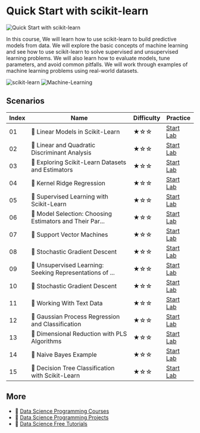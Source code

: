 # Quick Start with scikit-learn

![Quick Start with scikit-learn](https://cover-creator.appbot.io/quick-start-with-scikit-learn.png)

In this course, We will learn how to use scikit-learn to build predictive models from data. We will explore the basic concepts of machine learning and see how to use scikit-learn to solve supervised and unsupervised learning problems. We will also learn how to evaluate models, tune parameters, and avoid common pitfalls. We will work through examples of machine learning problems using real-world datasets.

![scikit-learn](https://img.shields.io/badge/scikit-learn-whitesmoke?style=for-the-badge&logo=scikit-learn)
![Machine-Learning](https://img.shields.io/badge/Machine-Learning-whitesmoke?style=for-the-badge&logo=machine-learning)


## Scenarios

|   Index | Name                                                    | Difficulty   | Practice                                                            |
|---------|---------------------------------------------------------|--------------|---------------------------------------------------------------------|
|      01 | 📖 Linear Models in Scikit-Learn                         | ★☆☆          | <a target='_blank' href='https://labex.io/labs/71093'>Start Lab</a> |
|      02 | 📖 Linear and Quadratic Discriminant Analysis            | ★☆☆          | <a target='_blank' href='https://labex.io/labs/71094'>Start Lab</a> |
|      03 | 📖 Exploring Scikit-Learn Datasets and Estimators        | ★☆☆          | <a target='_blank' href='https://labex.io/labs/71095'>Start Lab</a> |
|      04 | 📖 Kernel Ridge Regression                               | ★☆☆          | <a target='_blank' href='https://labex.io/labs/71096'>Start Lab</a> |
|      05 | 📖 Supervised Learning with Scikit-Learn                 | ★☆☆          | <a target='_blank' href='https://labex.io/labs/71097'>Start Lab</a> |
|      06 | 📖 Model Selection: Choosing Estimators and Their Par... | ★☆☆          | <a target='_blank' href='https://labex.io/labs/71098'>Start Lab</a> |
|      07 | 📖 Support Vector Machines                               | ★☆☆          | <a target='_blank' href='https://labex.io/labs/71099'>Start Lab</a> |
|      08 | 📖 Stochastic Gradient Descent                           | ★☆☆          | <a target='_blank' href='https://labex.io/labs/71100'>Start Lab</a> |
|      09 | 📖 Unsupervised Learning: Seeking Representations of ... | ★☆☆          | <a target='_blank' href='https://labex.io/labs/71101'>Start Lab</a> |
|      10 | 📖 Stochastic Gradient Descent                           | ★☆☆          | <a target='_blank' href='https://labex.io/labs/71102'>Start Lab</a> |
|      11 | 📖 Working With Text Data                                | ★☆☆          | <a target='_blank' href='https://labex.io/labs/71103'>Start Lab</a> |
|      12 | 📖 Gaussian Process Regression and Classification        | ★☆☆          | <a target='_blank' href='https://labex.io/labs/71104'>Start Lab</a> |
|      13 | 📖 Dimensional Reduction with PLS Algorithms             | ★☆☆          | <a target='_blank' href='https://labex.io/labs/71105'>Start Lab</a> |
|      14 | 📖 Naive Bayes Example                                   | ★☆☆          | <a target='_blank' href='https://labex.io/labs/71106'>Start Lab</a> |
|      15 | 📖 Decision Tree Classification with Scikit-Learn        | ★☆☆          | <a target='_blank' href='https://labex.io/labs/71107'>Start Lab</a> |

## More

- 🔗 [Data Science Programming Courses](https://github.com/labex-labs/awesome-programming-courses)
- 🔗 [Data Science Programming Projects](https://github.com/labex-labs/awesome-programming-projects)
- 🔗 [Data Science Free Tutorials](https://github.com/labex-labs/data-science-free-tutorials)

